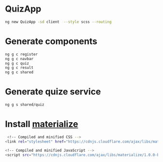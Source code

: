 # QuizApp
```bash
ng new QuizApp -sd client  --style scss --routing
```
# Generate components
```bash
ng g c register
ng g c navbar
ng g c quiz
ng g c result
ng g c shared
```
# Generate quize service
```bash
ng g s shared/quiz
```
# Install [materialize](https://materializecss.com/getting-started.html)
```bash
 <!-- Compiled and minified CSS -->
<link rel="stylesheet" href="https://cdnjs.cloudflare.com/ajax/libs/materialize/1.0.0-beta/css/materialize.min.css">

<!-- Compiled and minified JavaScript -->
<script src="https://cdnjs.cloudflare.com/ajax/libs/materialize/1.0.0-beta/js/materialize.min.js"></script>

